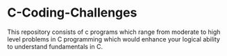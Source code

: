 # C-Coding-Challenges
This repository consists of c programs which range from moderate to high level problems in C programming which would enhance your logical ability to understand fundamentals in C.
